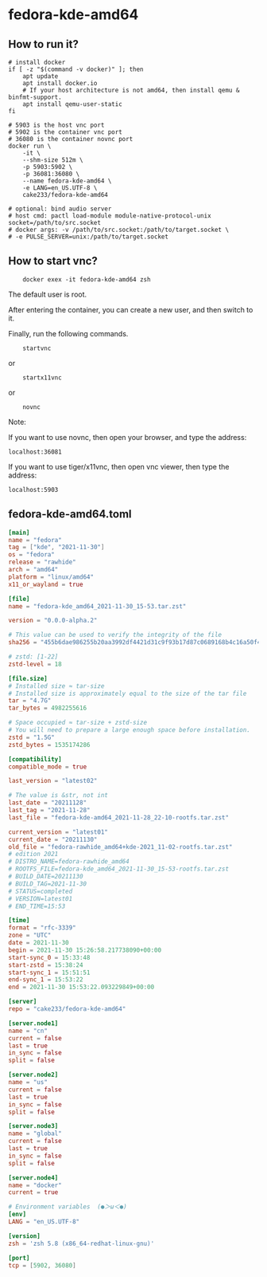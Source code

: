 # fedora-kde-amd64

## How to run it?

```shell
# install docker
if [ -z "$(command -v docker)" ]; then
    apt update
    apt install docker.io
    # If your host architecture is not amd64, then install qemu & binfmt-support.
    apt install qemu-user-static
fi

# 5903 is the host vnc port
# 5902 is the container vnc port
# 36080 is the container novnc port
docker run \
    -it \
    --shm-size 512m \
    -p 5903:5902 \
    -p 36081:36080 \
    --name fedora-kde-amd64 \
    -e LANG=en_US.UTF-8 \
    cake233/fedora-kde-amd64

# optional: bind audio server
# host cmd: pactl load-module module-native-protocol-unix socket=/path/to/src.socket
# docker args: -v /path/to/src.socket:/path/to/target.socket \
# -e PULSE_SERVER=unix:/path/to/target.socket

```

## How to start vnc?

```shell
    docker exex -it fedora-kde-amd64 zsh
```

The default user is root.

After entering the container, you can create a new user, and then switch to it.

Finally, run the following commands.

```shell
    startvnc
```

or

```shell
    startx11vnc
```

or

```shell
    novnc
```

Note:

If you want to use novnc, then open your browser, and type the address:

```
localhost:36081
```

If you want to use tiger/x11vnc, then open vnc viewer, then type the address:

```
localhost:5903
```

## fedora-kde-amd64.toml

```toml
[main]
name = "fedora"
tag = ["kde", "2021-11-30"]
os = "fedora"
release = "rawhide"
arch = "amd64"
platform = "linux/amd64"
x11_or_wayland = true

[file]
name = "fedora-kde_amd64_2021-11-30_15-53.tar.zst"

version = "0.0.0-alpha.2"

# This value can be used to verify the integrity of the file
sha256 = "455b6dae986255b20aa3992df4421d31c9f93b17d87c0689168b4c16a50f4b28"

# zstd: [1-22]
zstd-level = 18

[file.size]
# Installed size ≈ tar-size
# Installed size is approximately equal to the size of the tar file
tar = "4.7G"
tar_bytes = 4982255616

# Space occupied ≈ tar-size + zstd-size
# You will need to prepare a large enough space before installation.
zstd = "1.5G"
zstd_bytes = 1535174286

[compatibility]
compatible_mode = true

last_version = "latest02"

# The value is &str, not int
last_date = "20211128"
last_tag = "2021-11-28"
last_file = "fedora-kde-amd64_2021-11-28_22-10-rootfs.tar.zst"

current_version = "latest01"
current_date = "20211130"
old_file = "fedora-rawhide_amd64+kde-2021_11-02-rootfs.tar.zst"
# edition 2021
# DISTRO_NAME=fedora-rawhide_amd64
# ROOTFS_FILE=fedora-kde_amd64_2021-11-30_15-53-rootfs.tar.zst
# BUILD_DATE=20211130
# BUILD_TAG=2021-11-30
# STATUS=completed
# VERSION=latest01
# END_TIME=15:53

[time]
format = "rfc-3339"
zone = "UTC"
date = 2021-11-30
begin = 2021-11-30 15:26:58.217738090+00:00
start-sync_0 = 15:33:48
start-zstd = 15:38:24
start-sync_1 = 15:51:51
end-sync_1 = 15:53:22
end = 2021-11-30 15:53:22.093229849+00:00

[server]
repo = "cake233/fedora-kde-amd64"

[server.node1]
name = "cn"
current = false
last = true
in_sync = false
split = false

[server.node2]
name = "us"
current = false
last = true
in_sync = false
split = false

[server.node3]
name = "global"
current = false
last = true
in_sync = false
split = false

[server.node4]
name = "docker"
current = true

# Environment variables  (●＞ω＜●)
[env]
LANG = "en_US.UTF-8"

[version]
zsh = 'zsh 5.8 (x86_64-redhat-linux-gnu)'

[port]
tcp = [5902, 36080]
```
